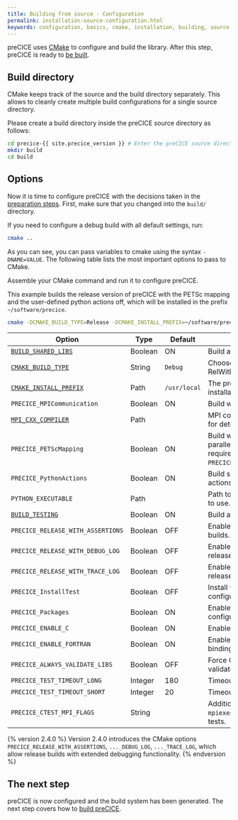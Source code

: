 ```yaml
---
title: Building from source - Configuration
permalink: installation-source-configuration.html
keywords: configuration, basics, cmake, installation, building, source
---
```


preCICE uses [CMake](https://cmake.org/) to configure and build the library.
After this step, preCICE is ready to [be built](installation-source-building).

## Build directory

CMake keeps track of the source and the build directory separately.
This allows to cleanly create multiple build configurations for a single source directory.

Please create a build directory inside the preCICE source directory as follows:

```bash
cd precice-{{ site.precice_version }} # Enter the preCICE source directory
mkdir build
cd build
```

## Options

Now it is time to configure preCICE with the decisions taken in the [preparation steps](installation-source-preparation).
First, make sure that you changed into the `build/` directory.

If you need to configure a debug build with all default settings, run:

```bash
cmake ..
```

As you can see, you can pass variables to cmake using the syntax `-DNAME=VALUE`.
The following table lists the most important options to pass to CMake.

Assemble your CMake command and run it to configure preCICE.

This example builds the release version of preCICE with the PETSc mapping and the user-defined python actions off, which will be installed in the prefix `~/software/precice`.

```bash
cmake -DCMAKE_BUILD_TYPE=Release -DCMAKE_INSTALL_PREFIX=~/software/precice -DPRECICE_PETScMapping=OFF -DPRECICE_PythonActions=OFF ..
```

Option | Type | Default | Description
--- | --- | --- | ---
[`BUILD_SHARED_LIBS`](https://cmake.org/cmake/help/v3.10/variable/BUILD_SHARED_LIBS.html?highlight=build_shared_libs) | Boolean | ON | Build as a shared library.
[`CMAKE_BUILD_TYPE`](https://cmake.org/cmake/help/v3.10/variable/CMAKE_BUILD_TYPE.html) | String | `Debug` | Choose Debug, Release, or RelWithDebInfo.
[`CMAKE_INSTALL_PREFIX`](https://cmake.org/cmake/help/v3.10/variable/CMAKE_INSTALL_PREFIX.html) | Path | `/usr/local` | The prefix used in the installation step.
`PRECICE_MPICommunication` | Boolean | ON | Build with MPI.
[`MPI_CXX_COMPILER`](https://cmake.org/cmake/help/v3.10/module/FindMPI.html#variables-for-locating-mpi) | Path | | MPI compiler wrapper to use for detection.
`PRECICE_PETScMapping` | Boolean | ON | Build with PETSc (for MPI-parallel RBF mapping), requires `PRECICE_MPICommunication=ON`.
`PRECICE_PythonActions` | Boolean | ON | Build support for python actions.
`PYTHON_EXECUTABLE` | Path | | Path to the python interpreter to use.
[`BUILD_TESTING`](https://cmake.org/cmake/help/v3.10/module/CTest.html#module:CTest) | Boolean | ON | Build and register the tests.
`PRECICE_RELEASE_WITH_ASSERTIONS` | Boolean | OFF | Enables assertions in release builds.
`PRECICE_RELEASE_WITH_DEBUG_LOG` | Boolean | OFF | Enables debug logging in release builds.
`PRECICE_RELEASE_WITH_TRACE_LOG` | Boolean | OFF | Enables trace logging in release builds.
`PRECICE_InstallTest` | Boolean | OFF | Install `testprecice` and test configuration files.
`PRECICE_Packages` | Boolean | ON | Enable package configuration.
`PRECICE_ENABLE_C` | Boolean | ON | Enable the native C bindings.
`PRECICE_ENABLE_FORTRAN` | Boolean | ON | Enable the native Fortran bindings.
`PRECICE_ALWAYS_VALIDATE_LIBS` | Boolean | OFF | Force CMake to always validate required libraries.
`PRECICE_TEST_TIMEOUT_LONG` | Integer | 180 | Timeout for big test suites
`PRECICE_TEST_TIMEOUT_SHORT` | Integer | 20 | Timeout for small test suites
`PRECICE_CTEST_MPI_FLAGS` | String | | Additional flags to pass to `mpiexec` when running the tests.

{% version 2.4.0 %}
Version 2.4.0 introduces the CMake options `PRECICE_RELEASE_WITH_ASSERTIONS`, `..._DEBUG_LOG`, `..._TRACE_LOG`, which allow release builds with extended debugging functionality.
{% endversion %}

## The next step

preCICE is now configured and the build system has been generated.
The next step covers how to [build preCICE](installation-source-building).
